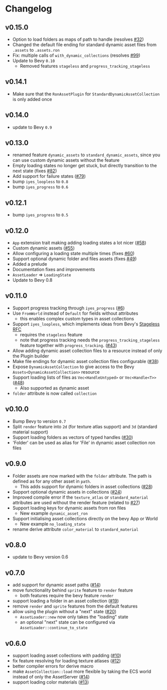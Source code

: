 # Changelog

## v0.15.0
- Option to load folders as maps of path to handle (resolves [#32](https://github.com/NiklasEi/bevy_asset_loader/issues/32))
- Changed the default file ending for standard dynamic asset files from `.assets` to `.assets.ron`
- Fix: multiple calls of `with_dynamic_collections` (resolves [#99](https://github.com/NiklasEi/bevy_asset_loader/issues/99))
- Update to Bevy `0.10`
  - Removed features `stageless` and `progress_tracking_stageless`

## v0.14.1
- Make sure that the `RonAssetPlugin` for `StandardDynamicAssetCollection` is only added once

## v0.14.0
- update to Bevy `0.9`

## v0.13.0
- renamed feature `dynamic_assets` to `standard_dynamic_assets`, since you can use custom dynamic assets without the feature
- Empty loading states no longer get stuck, but directly transition to the next state (fixes [#82](https://github.com/NiklasEi/bevy_asset_loader/issues/82))
- Add support for failure states ([#79](https://github.com/NiklasEi/bevy_asset_loader/issues/79))
- bump `iyes_loopless` to `0.8`
- bump `iyes_progress` to `0.6`

## v0.12.1
- bump `iyes_progress` to `0.5`

## v0.12.0
- `App` extension trait making adding loading states a lot nicer ([#58](https://github.com/NiklasEi/bevy_asset_loader/issues/58))
- Custom dynamic assets ([#55](https://github.com/NiklasEi/bevy_asset_loader/issues/55))
- Allow configuring a loading state multiple times (fixes [#60](https://github.com/NiklasEi/bevy_asset_loader/issues/60))
- Support optional dynamic folder and files assets (fixes [#49](https://github.com/NiklasEi/bevy_asset_loader/issues/49))
- Added a prelude
- Documentation fixes and improvements
- `AssetLoader` => `LoadingState`
- Update to Bevy 0.8

## v0.11.0
- Support progress tracking through `iyes_progress` ([#6](https://github.com/NiklasEi/bevy_asset_loader/issues/6))
- Use `FromWorld` instead of `Default` for fields without attributes
  - this enables complex custom types in asset collections
- Support `iyes_loopless`, which implements ideas from Bevy's [Stageless RFC](https://github.com/bevyengine/rfcs/pull/45)
  - requires the `stageless` feature
  - note that progress tracking needs the `progress_tracking_stageless` feature together with `progress_tracking`. ([#43](https://github.com/NiklasEi/bevy_asset_loader/issues/43))
- Allow adding dynamic asset collection files to a resource instead of only the Plugin builder
- Make file endings for dynamic asset collection files configurable ([#38](https://github.com/NiklasEi/bevy_asset_loader/issues/38))
- Expose `DynamicAssetCollection` to give access to the Bevy `Assets<DynamicAssetCollection>` resource
- Support loading lists of files as `Vec<HandleUntyped>` or `Vec<Handle<T>>` ([#48](https://github.com/NiklasEi/bevy_asset_loader/issues/48))
  - Also supported as dynamic asset
- `folder` attribute is now called `collection`

## v0.10.0
- Bump Bevy to version `0.7`
- Split `render` feature into `2d` (for texture atlas support) and `3d` (standard material support)
- Support loading folders as vectors of typed handles ([#30](https://github.com/NiklasEi/bevy_asset_loader/issues/30))
- 'Folder' can be used as alias for 'File' in dynamic asset collection ron files

## v0.9.0
- Folder assets are now marked with the `folder` attribute. The path is defined as for any other asset in `path`.
  - This adds support for dynamic folders in asset collections ([#28](https://github.com/NiklasEi/bevy_asset_loader/issues/28))
- Support optional dynamic assets in collections ([#24](https://github.com/NiklasEi/bevy_asset_loader/issues/24))
- Improved compile error if the `texture_atlas` or `standard_material` attributes are used without the render feature (related to [#27](https://github.com/NiklasEi/bevy_asset_loader/issues/27))
- Support loading keys for dynamic assets from ron files
  - New example `dynamic_asset_ron`
- Support initialising asset collections directly on the bevy App or World
  - New example `no_loading_state`
- rename derive attribute `color_material` to `standard_material`

## v0.8.0
- update to Bevy version 0.6

## v0.7.0
- add support for dynamic asset paths ([#14](https://github.com/NiklasEi/bevy_asset_loader/issues/14))
- move functionality behind `sprite` feature to `render` feature
  - both features require the bevy feature `render`
- support loading a folder in an asset collection ([#19](https://github.com/NiklasEi/bevy_asset_loader/issues/19))
- remove `render` and `sprite` features from the default features
- allow using the plugin without a "next" state ([#20](https://github.com/NiklasEi/bevy_asset_loader/issues/20))
  - `AssetLoader::new` now only takes the "loading" state
  - an optional "next" state can be configured via `AssetLoader::continue_to_state`  

## v0.6.0
- support loading asset collections with padding ([#10](https://github.com/NiklasEi/bevy_asset_loader/issues/10))
- fix feature resolving for loading texture atlases ([#12](https://github.com/NiklasEi/bevy_asset_loader/issues/12))
- better compiler errors for derive macro
- make `AssetCollection::load` more flexible by taking the ECS world instead of only the AssetServer ([#14](https://github.com/NiklasEi/bevy_asset_loader/issues/14))
- support loading color materials ([#13](https://github.com/NiklasEi/bevy_asset_loader/issues/13))

